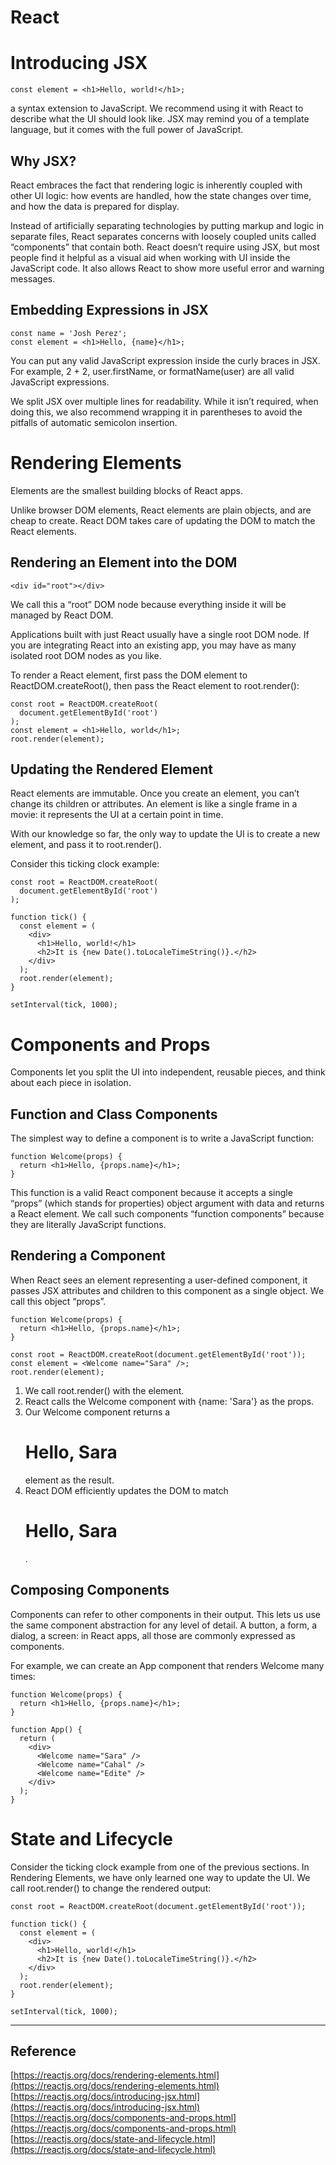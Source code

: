 # React
# Introducing JSX

```
const element = <h1>Hello, world!</h1>;
```

a syntax extension to JavaScript. We recommend using it with React to describe what the UI should look like. JSX may remind you of a template language, but it comes with the full power of JavaScript.

## Why JSX?
React embraces the fact that rendering logic is inherently coupled with other UI logic: how events are handled, how the state changes over time, and how the data is prepared for display.

Instead of artificially separating technologies by putting markup and logic in separate files, React separates concerns with loosely coupled units called “components” that contain both.
React doesn’t require using JSX, but most people find it helpful as a visual aid when working with UI inside the JavaScript code. It also allows React to show more useful error and warning messages.

## Embedding Expressions in JSX


```
const name = 'Josh Perez';
const element = <h1>Hello, {name}</h1>;
```

You can put any valid JavaScript expression inside the curly braces in JSX. For example, 2 + 2, user.firstName, or formatName(user) are all valid JavaScript expressions.


We split JSX over multiple lines for readability. While it isn’t required, when doing this, we also recommend wrapping it in parentheses to avoid the pitfalls of automatic semicolon insertion.


# Rendering Elements
Elements are the smallest building blocks of React apps.

Unlike browser DOM elements, React elements are plain objects, and are cheap to create. React DOM takes care of updating the DOM to match the React elements.

## Rendering an Element into the DOM
  
```
<div id="root"></div>
```

We call this a “root” DOM node because everything inside it will be managed by React DOM.

Applications built with just React usually have a single root DOM node. If you are integrating React into an existing app, you may have as many isolated root DOM nodes as you like.

To render a React element, first pass the DOM element to ReactDOM.createRoot(), then pass the React element to root.render():

```
const root = ReactDOM.createRoot(
  document.getElementById('root')
);
const element = <h1>Hello, world</h1>;
root.render(element);
```

## Updating the Rendered Element
React elements are immutable. Once you create an element, you can’t change its children or attributes. An element is like a single frame in a movie: it represents the UI at a certain point in time.

With our knowledge so far, the only way to update the UI is to create a new element, and pass it to root.render().

Consider this ticking clock example:
```
const root = ReactDOM.createRoot(
  document.getElementById('root')
);

function tick() {
  const element = (
    <div>
      <h1>Hello, world!</h1>
      <h2>It is {new Date().toLocaleTimeString()}.</h2>
    </div>
  );
  root.render(element);
}

setInterval(tick, 1000);
```

# Components and Props
Components let you split the UI into independent, reusable pieces, and think about each piece in isolation.

## Function and Class Components
The simplest way to define a component is to write a JavaScript function:

```
function Welcome(props) {
  return <h1>Hello, {props.name}</h1>;
}
```

This function is a valid React component because it accepts a single “props” (which stands for properties) object argument with data and returns a React element. We call such components “function components” because they are literally JavaScript functions.

## Rendering a Component
When React sees an element representing a user-defined component, it passes JSX attributes and children to this component as a single object. We call this object “props”.

```
function Welcome(props) {
  return <h1>Hello, {props.name}</h1>;
}

const root = ReactDOM.createRoot(document.getElementById('root'));
const element = <Welcome name="Sara" />;
root.render(element);
```

1. We call root.render() with the <Welcome name="Sara" /> element.
2. React calls the Welcome component with {name: 'Sara'} as the props.
3. Our Welcome component returns a <h1>Hello, Sara</h1> element as the result.
4. React DOM efficiently updates the DOM to match <h1>Hello, Sara</h1>.

## Composing Components
Components can refer to other components in their output. This lets us use the same component abstraction for any level of detail. A button, a form, a dialog, a screen: in React apps, all those are commonly expressed as components.

For example, we can create an App component that renders Welcome many times:

```
function Welcome(props) {
  return <h1>Hello, {props.name}</h1>;
}

function App() {
  return (
    <div>
      <Welcome name="Sara" />
      <Welcome name="Cahal" />
      <Welcome name="Edite" />
    </div>
  );
}
```

# State and Lifecycle
Consider the ticking clock example from one of the previous sections. In Rendering Elements, we have only learned one way to update the UI. We call root.render() to change the rendered output:

```
const root = ReactDOM.createRoot(document.getElementById('root'));
  
function tick() {
  const element = (
    <div>
      <h1>Hello, world!</h1>
      <h2>It is {new Date().toLocaleTimeString()}.</h2>
    </div>
  );
  root.render(element);
}

setInterval(tick, 1000);
```


____________
## Reference

[https://reactjs.org/docs/rendering-elements.html](https://reactjs.org/docs/rendering-elements.html)
[https://reactjs.org/docs/introducing-jsx.html](https://reactjs.org/docs/introducing-jsx.html)
[https://reactjs.org/docs/components-and-props.html](https://reactjs.org/docs/components-and-props.html)
[https://reactjs.org/docs/state-and-lifecycle.html](https://reactjs.org/docs/state-and-lifecycle.html)
